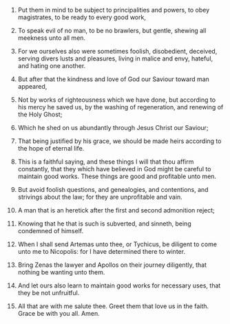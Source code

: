 1. Put them in mind to be subject to principalities and powers, to
obey magistrates, to be ready to every good work,

2. To speak evil of
no man, to be no brawlers, but gentle, shewing all meekness unto all
men.

3. For we ourselves also were sometimes foolish, disobedient,
deceived, serving divers lusts and pleasures, living in malice and
envy, hateful, and hating one another.

4. But after that the kindness and love of God our Saviour toward man
appeared,

5. Not by works of righteousness which we have done, but
according to his mercy he saved us, by the washing of regeneration,
and renewing of the Holy Ghost;

6. Which he shed on us abundantly
through Jesus Christ our Saviour;

7. That being justified by his
grace, we should be made heirs according to the hope of eternal life.

8. This is a faithful saying, and these things I will that thou
affirm constantly, that they which have believed in God might be
careful to maintain good works. These things are good and profitable
unto men.

9. But avoid foolish questions, and genealogies, and contentions, and
strivings about the law; for they are unprofitable and vain.

10. A man that is an heretick after the first and second admonition
reject;

11. Knowing that he that is such is subverted, and sinneth,
being condemned of himself.

12. When I shall send Artemas unto thee, or Tychicus, be diligent to
come unto me to Nicopolis: for I have determined there to winter.

13. Bring Zenas the lawyer and Apollos on their journey diligently,
that nothing be wanting unto them.

14. And let ours also learn to maintain good works for necessary
uses, that they be not unfruitful.

15. All that are with me salute thee. Greet them that love us in the
faith. Grace be with you all. Amen.